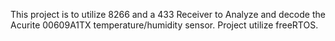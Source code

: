 This project is to utilize 8266 and a 433 Receiver to Analyze and decode the 
Acurite 00609A1TX temperature/humidity sensor. Project utilize freeRTOS.
